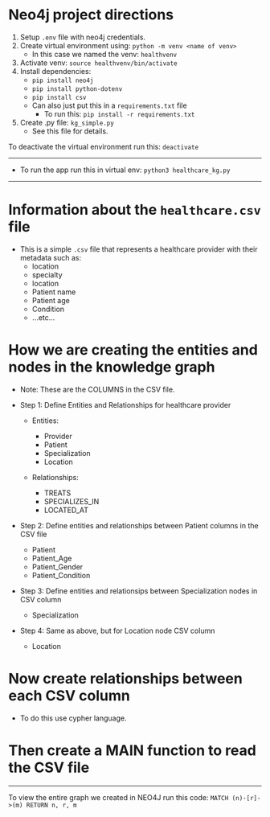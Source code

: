 # Neo4j project directions
1. Setup `.env` file with neo4j credentials.
2. Create virtual environment using: `python -m venv <name of venv>`
    * In this case we named the venv: `healthvenv`
3. Activate venv: `source healthvenv/bin/activate`
4. Install dependencies:
    * `pip install neo4j`
    * `pip install python-dotenv`
    * `pip install csv`
    * Can also just put this in a `requirements.txt` file
        * To run this: `pip install -r requirements.txt`
5. Create .py file: `kg_simple.py`
    * See this file for details.


To deactivate the virtual environment run this: `deactivate`

--------
* To run the app run this in virtual env: `python3 healthcare_kg.py`

------------------------
# Information about the `healthcare.csv` file
* This is a simple `.csv` file that represents a healthcare provider with their metadata such as:
    * location
    * specialty
    * location
    * Patient name
    * Patient age
    * Condition
    * ...etc...

# How we are creating the entities and nodes in the knowledge graph
* Note: These are the COLUMNS in the CSV file. 
* Step 1: Define Entities and Relationships for healthcare provider
    * Entities: 
        * Provider 
        * Patient 
        * Specialization 
        * Location 


    * Relationships:

        * TREATS
        * SPECIALIZES_IN
        * LOCATED_AT

* Step 2: Define entities and relationships between Patient columns in the CSV file
    * Patient
    * Patient_Age
    * Patient_Gender
    * Patient_Condition

* Step 3: Define entities and relationsips between Specialization nodes in CSV column
    * Specialization

* Step 4: Same as above, but for Location node CSV column
    * Location


# Now create relationships between each CSV column
* To do this use cypher language.

# Then create a MAIN function to read the CSV file 

----------------
To view the entire graph we created in NEO4J run this code: `MATCH (n)-[r]->(m) RETURN n, r, m`
